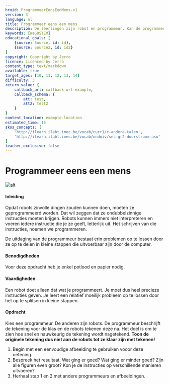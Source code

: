 ```yaml
---
hruid: ProgrammeerEensEenMens-v1
version: 3
language: nl
title: Programmeer eens een mens
description: De leerlingen zijn robot en programmeur. Kan de programmeur de tekening perfect laten overtekenen door de robots?
keywords: [WeGOSTEM]
educational_goals: [
    {source: Source, id: id}, 
    {source: Source2, id: id2}
]
copyright: Copyright by Jerro
licence: Licenced by Jerro
content_type: text/markdown
available: true
target_ages: [10, 11, 12, 13, 14]
difficulty: 3
return_value: {
    callback_url: callback-url-example,
    callback_schema: {
        att: test,
        att2: test2
    }
}
content_location: example-location
estimated_time: 15
skos_concepts: [
    'http://ilearn.ilabt.imec.be/vocab/curr1/c-andere-talen', 
    'http://ilearn.ilabt.imec.be/vocab/ondniv/sec-gr2-doorstroom-aso'
]
teacher_exclusive: false
---
```


# Programmeer eens een mens

![alt](https://scholen.dwengo.org/static/mensrobotudavi.jpg "Programmeer eens een mens")

#### Inleiding
Opdat robots zinvolle dingen zouden kunnen doen, moeten ze geprogrammeerd worden. Dat wil zeggen dat ze ondubbelzinnige instructies moeten krijgen. Robots kunnen immers niet interpreteren en voeren iedere instructie die je ze geeft, letterlijk uit. Het schrijven van die instructies, noemen we programmeren. 

De uitdaging van de programmeur bestaat erin problemen op te lossen door ze op te delen in kleine stappen die uitvoerbaar zijn door de computer. 

#### Benodigdheden 
Voor deze opdracht heb je enkel potlood en papier nodig.

#### Vaardigheden
Een robot doet alleen dat wat je programmeert. Je moet dus heel precieze instructies geven. Je leert een relatief moeilijk probleem op te lossen door het op te splitsen in kleine stappen.

#### Opdracht
Kies een programmeur. De anderen zijn robots. De programmeur beschrijft de tekening voor de klas en de robots tekenen deze na. Het doel is om te zien hoe snel en nauwkeurig de tekening wordt nagetekend. **Toon de originele tekening dus niet aan de robots tot ze klaar zijn met tekenen!**

1. Begin met een eenvoudige afbeelding te gebruiken vooor deze oefening.
2. Bespreek het resultaat. Wat ging er goed? Wat ging er minder goed? Zijn alle figuren even groot? Kon je de instructies op verschillende manieren uitvoeren?
3. Herhaal stap 1 en 2 met andere programmeurs en afbeeldingen.